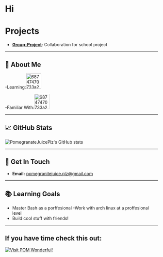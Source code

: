 # Hi



# Projects 
- **[Group-Project](https://github.com/PomegranateJuicePlz/Group-Project)**: Collaboration for school project

---

## 🧃 About Me


-Learning:<img width="50" height="50" alt="68747470733a2f2f696d672e69636f6e73382e636f6d2f706c6173746963696e652f35302f626173682e706e67" src="https://github.com/user-attachments/assets/3684e0a6-8b45-4f9b-b112-d5a3a4215047" />


-Familiar With:<img width="50" height="50" alt="68747470733a2f2f696d672e69636f6e73382e636f6d2f3f73697a653d35302669643d475066487a30534d3835465826666f726d61743d706e6726636f6c6f723d303030303030" src="https://github.com/user-attachments/assets/46b2a45b-47cd-4647-81d1-90419984f8f7" />


---

## 📈 GitHub Stats
![PomegranateJuicePlz's GitHub stats](https://github-readme-stats.vercel.app/api?username=PomegranateJuicePlz&show_icons=true&theme=radical)

---

## 💬 Get In Touch
- **Email:** pomegranitejuice.plz@gmail.com


---


## 📚 Learning Goals
- Master Bash as a porffesional
-Work with arch linux at a proffesional level
- Build cool stuff with friends!

---
## If you have time check this out:
[![Visit POM Wonderful!](https://www.pomwonderful.com/content/images/pom-logo.png)](https://www.pomwonderful.com/)
